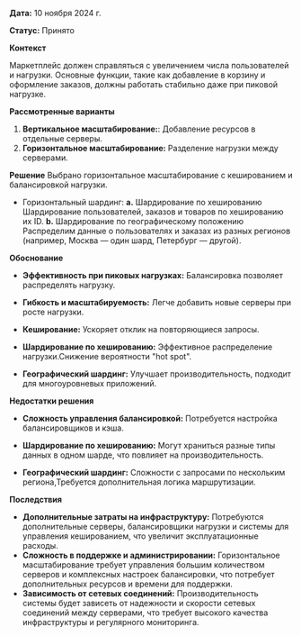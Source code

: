 
**Дата:** 10 ноября 2024 г.

**Статус:** Принято

**Контекст**

Маркетплейс должен справляться с увеличением числа пользователей и нагрузки. Основные функции, такие как добавление в корзину и оформление заказов, должны работать стабильно даже при пиковой нагрузке.

**Рассмотренные варианты**

1. **Вертикальное масштабирование:**: Добавление ресурсов в отдельные серверы.
2. **Горизонтальное масштабирование:** Разделение нагрузки между серверами.

**Решение**
Выбрано горизонтальное масштабирование с кешированием и балансировкой нагрузки.
+ Горизонтальный шардинг:
**а.** Шардирование по хешированию
Шардирование пользователей, заказов и товаров по хешированию их ID.
**b.** Шардирование по географическому положению 
Распределим данные о пользователях и заказах из разных регионов (например, Москва — один шард, Петербург — другой).

**Обоснование**

- **Эффективность при пиковых нагрузках:** Балансировка позволяет распределять нагрузку.
- **Гибкость и масштабируемость:** Легче добавить новые серверы при росте нагрузки.
- **Кеширование:** Ускоряет отклик на повторяющиеся запросы.

- **Шардирование по хешированию:** Эффективное распределение нагрузки.Снижение вероятности "hot spot".
- **Географический шардинг:** Улучшает производительность, подходит для многоуровневых приложений.

**Недостатки решения**

- **Сложность управления  балансировкой:** Потребуется настройка балансировщиков и кэша.

- **Шардирование по хешированию:** Могут храниться разные типы данных в одном шарде, что повлияет на производительность.
- **Географический шардинг:** Сложности с запросами по нескольким региона,Требуется дополнительная логика маршрутизации.

**Последствия**
- **Дополнительные затраты на инфраструктуру:** Потребуются дополнительные серверы, балансировщики нагрузки и системы для управления кешированием, что увеличит эксплуатационные расходы.
- **Сложность в поддержке и администрировании:** Горизонтальное масштабирование требует управления большим количеством серверов и комплексных настроек балансировки, что потребует дополнительных ресурсов и времени для поддержки.
- **Зависимость от сетевых соединений:** Производительность системы будет зависеть от надежности и скорости сетевых соединений между серверами, что требует высокого качества инфраструктуры и регулярного мониторинга.
